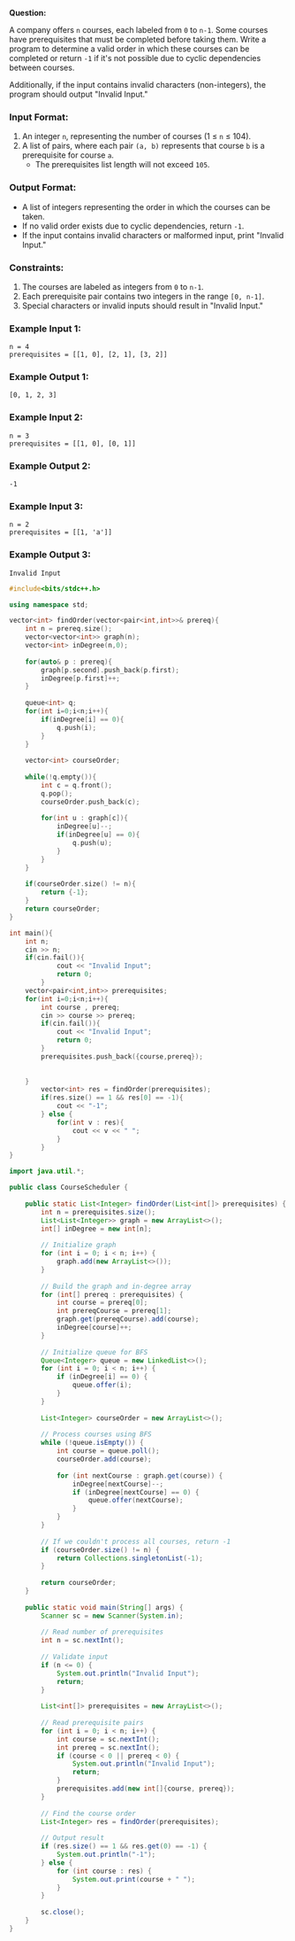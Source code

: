 **Question:**  

A company offers `n` courses, each labeled from `0` to `n-1`. Some courses have prerequisites that must be completed before taking them. Write a program to determine a valid order in which these courses can be completed or return `-1` if it's not possible due to cyclic dependencies between courses.  

Additionally, if the input contains invalid characters (non-integers), the program should output "Invalid Input."  

### **Input Format:**  
1. An integer `n`, representing the number of courses (1 ≤ `n` ≤ 104).  
2. A list of pairs, where each pair `(a, b)` represents that course `b` is a prerequisite for course `a`.  
   - The prerequisites list length will not exceed `105`.

### **Output Format:**  
- A list of integers representing the order in which the courses can be taken.  
- If no valid order exists due to cyclic dependencies, return `-1`.  
- If the input contains invalid characters or malformed input, print "Invalid Input."  

### **Constraints:**  
1. The courses are labeled as integers from `0` to `n-1`.  
2. Each prerequisite pair contains two integers in the range `[0, n-1]`.  
3. Special characters or invalid inputs should result in "Invalid Input."  

### **Example Input 1:**  
```
n = 4  
prerequisites = [[1, 0], [2, 1], [3, 2]]  
```

### **Example Output 1:**  
```
[0, 1, 2, 3]  
```

### **Example Input 2:**  
```
n = 3  
prerequisites = [[1, 0], [0, 1]]  
```

### **Example Output 2:**  
```
-1  
```

### **Example Input 3:**  
```
n = 2  
prerequisites = [[1, 'a']]  
```

### **Example Output 3:**  
```
Invalid Input  
```


``` c++ []
#include<bits/stdc++.h>

using namespace std;

vector<int> findOrder(vector<pair<int,int>>& prereq){
    int n = prereq.size();
    vector<vector<int>> graph(n);
    vector<int> inDegree(n,0);
    
    for(auto& p : prereq){
        graph[p.second].push_back(p.first);
        inDegree[p.first]++;
    }
    
    queue<int> q;
    for(int i=0;i<n;i++){
        if(inDegree[i] == 0){
            q.push(i);
        }
    }
    
    vector<int> courseOrder;
    
    while(!q.empty()){
        int c = q.front();
        q.pop();
        courseOrder.push_back(c);
        
        for(int u : graph[c]){
            inDegree[u]--;
            if(inDegree[u] == 0){
                q.push(u);
            }
        }
    }
    
    if(courseOrder.size() != n){
        return {-1};
    }
    return courseOrder;
}

int main(){
    int n;
    cin >> n;
    if(cin.fail()){
            cout << "Invalid Input";
            return 0;
        }
    vector<pair<int,int>> prerequisites;
    for(int i=0;i<n;i++){
        int course , prereq;
        cin >> course >> prereq;
        if(cin.fail()){
            cout << "Invalid Input";
            return 0;
        }
        prerequisites.push_back({course,prereq});
        
        
    }
        vector<int> res = findOrder(prerequisites);
        if(res.size() == 1 && res[0] == -1){
            cout << "-1";
        } else {
            for(int v : res){
                cout << v << " ";
            }
        }
}
```


``` java []
import java.util.*;

public class CourseScheduler {
    
    public static List<Integer> findOrder(List<int[]> prerequisites) {
        int n = prerequisites.size();
        List<List<Integer>> graph = new ArrayList<>();
        int[] inDegree = new int[n];
        
        // Initialize graph
        for (int i = 0; i < n; i++) {
            graph.add(new ArrayList<>());
        }
        
        // Build the graph and in-degree array
        for (int[] prereq : prerequisites) {
            int course = prereq[0];
            int prereqCourse = prereq[1];
            graph.get(prereqCourse).add(course);
            inDegree[course]++;
        }
        
        // Initialize queue for BFS
        Queue<Integer> queue = new LinkedList<>();
        for (int i = 0; i < n; i++) {
            if (inDegree[i] == 0) {
                queue.offer(i);
            }
        }
        
        List<Integer> courseOrder = new ArrayList<>();
        
        // Process courses using BFS
        while (!queue.isEmpty()) {
            int course = queue.poll();
            courseOrder.add(course);
            
            for (int nextCourse : graph.get(course)) {
                inDegree[nextCourse]--;
                if (inDegree[nextCourse] == 0) {
                    queue.offer(nextCourse);
                }
            }
        }
        
        // If we couldn't process all courses, return -1
        if (courseOrder.size() != n) {
            return Collections.singletonList(-1);
        }
        
        return courseOrder;
    }
    
    public static void main(String[] args) {
        Scanner sc = new Scanner(System.in);
        
        // Read number of prerequisites
        int n = sc.nextInt();
        
        // Validate input
        if (n <= 0) {
            System.out.println("Invalid Input");
            return;
        }
        
        List<int[]> prerequisites = new ArrayList<>();
        
        // Read prerequisite pairs
        for (int i = 0; i < n; i++) {
            int course = sc.nextInt();
            int prereq = sc.nextInt();
            if (course < 0 || prereq < 0) {
                System.out.println("Invalid Input");
                return;
            }
            prerequisites.add(new int[]{course, prereq});
        }
        
        // Find the course order
        List<Integer> res = findOrder(prerequisites);
        
        // Output result
        if (res.size() == 1 && res.get(0) == -1) {
            System.out.println("-1");
        } else {
            for (int course : res) {
                System.out.print(course + " ");
            }
        }
        
        sc.close();
    }
}

```
